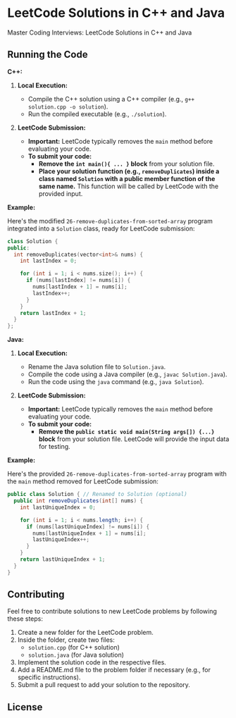 # LeetCode Solutions in C++ and Java

Master Coding Interviews: LeetCode Solutions in C++ and Java

## Running the Code

**C++:**

1. **Local Execution:**
    * Compile the C++ solution using a C++ compiler (e.g., `g++ solution.cpp -o solution`).
    * Run the compiled executable (e.g., `./solution`).

2. **LeetCode Submission:**
    * **Important:** LeetCode typically removes the `main` method before evaluating your code.
    * **To submit your code:**
        * **Remove the `int main(){ ... }` block** from your solution file.
        * **Place your solution function (e.g., `removeDuplicates`) inside a class named `Solution` with a public member function of the same name.** This function will be called by LeetCode with the provided input.

**Example:**

Here's the modified `26-remove-duplicates-from-sorted-array` program integrated into a `Solution` class, ready for LeetCode submission:

```c++
class Solution {
public:
  int removeDuplicates(vector<int>& nums) {
    int lastIndex = 0;

    for (int i = 1; i < nums.size(); i++) {
      if (nums[lastIndex] != nums[i]) {
        nums[lastIndex + 1] = nums[i];
        lastIndex++;
      }
    }
    return lastIndex + 1;
  }
};
```

**Java:**

1. **Local Execution:**
    * Rename the Java solution file to `Solution.java`.
    * Compile the code using a Java compiler (e.g., `javac Solution.java`).
    * Run the code using the `java` command (e.g., `java Solution`).

2. **LeetCode Submission:**
    * **Important:** LeetCode typically removes the `main` method before evaluating your code.
    * **To submit your code:**
        * **Remove the `public static void main(String args[]) {...}` block** from your solution file. LeetCode will provide the input data for testing.

**Example:**

Here's the provided `26-remove-duplicates-from-sorted-array` program with the `main` method removed for LeetCode submission:

```java
public class Solution { // Renamed to Solution (optional)
  public int removeDuplicates(int[] nums) {
    int lastUniqueIndex = 0;

    for (int i = 1; i < nums.length; i++) {
      if (nums[lastUniqueIndex] != nums[i]) {
        nums[lastUniqueIndex + 1] = nums[i];
        lastUniqueIndex++;
      }
    }
    return lastUniqueIndex + 1;
  }
}
```
## Contributing

Feel free to contribute solutions to new LeetCode problems by following these steps:

1. Create a new folder for the LeetCode problem.
2. Inside the folder, create two files:
    * `solution.cpp` (for C++ solution)
    * `solution.java` (for Java solution)
3. Implement the solution code in the respective files.
4. Add a README.md file to the problem folder if necessary (e.g., for specific instructions).
5. Submit a pull request to add your solution to the repository.

## License

<!-- This repository is licensed under the [MIT License](https://choosealicense.com/licenses/mit/). -->

